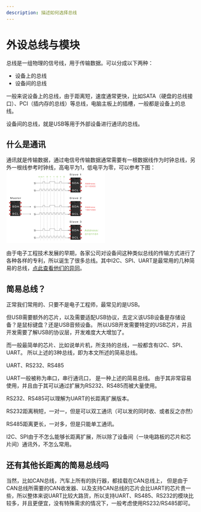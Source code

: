 ```yaml
---
description: 描述如何选择总线
---
```


# 外设总线与模块

总线是一组物理的信号线，用于传输数据。可以分成以下两种：

* 设备上的总线
* 设备间的总线

一般来说设备上的总线，由于距离短，速度通常更快，比如SATA（硬盘的总线接口）、PCI（插内存的总线）等总线，电脑主板上的插槽，一般都是设备上的总线。

设备间的总线，就是USB等用于外部设备进行通讯的总线。



## 什么是通讯

通讯就是传输数据，通过电信号传输数据通常需要有一根数据线作为时钟总线，另外一根线参考时钟线，高电平为1，低电平为零，可以参考下图：\
<img src="../../.gitbook/assets/image (5).png" alt="" data-size="original">

由于电子工程技术发展的早期，各家公司对设备间这种类似总线的传输方式进行了各种各样的专利，所以诞生了很多总线。其中I2C、SPI、UART是最常用的几种简易的总线，[点此查看他们的异同](https://www.totalphase.com/blog/2021/12/i2c-vs-spi-vs-uart-introduction-and-comparison-similarities-differences/)。



## 简易总线？

正常我们常用的、只要不是电子工程师，最常见的是USB。

但USB需要额外的芯片，以及需要适配USB协议，去定义该USB设备是存储设备？是鼠标键盘？还是USB音频设备。 所以USB开发需要特定的USB芯片，并且开发需要了解USB的协议层，开发难度大大增加了。

而一般最简单的芯片、比如说单片机，所支持的总线，一般都含有I2C、SPI、UART。 所以上述的3种总线，即为本文所述的简易总线。



UART、RS232、RS485

UART一般被称为串口，串行通讯口， 是一种上述的简易总线。 由于其非常容易使用，并且由于其可以通过扩展为RS232、RS485而被大量使用。

RS232、RS485可以理解为UART的长距离扩展版本。

RS232距离稍短，一对一，但是可以双工通讯（可以发的同时收、或者反之亦然）

RS485距离更长，一对多，但是只能单工通讯。

I2C、SPI由于不怎么能够长距离扩展，所以除了设备间（一块电路板的芯片和芯片间）通讯外，不怎么常用。



## 还有其他长距离的简易总线吗

当然，比如CAN总线，汽车上所有的执行器，都挂载在CAN总线上， 但是由于CAN总线所需要的CAN收发器、以及支持CAN总线的芯片会比UART的芯片贵一些，所以整体来说UART比较大路货，所以支持UART、RS485、RS232的模块比较多，并且更便宜，没有特殊需求的情况下，一般考虑使用RS232/RS485即可。
